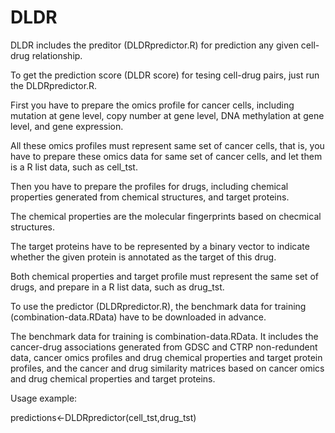 # DLDR
DLDR includes the preditor (DLDRpredictor.R) for prediction any given cell-drug relationship.

To get the prediction score (DLDR score) for tesing cell-drug pairs, just run the DLDRpredictor.R.

First you have to prepare the omics profile for cancer cells, including mutation at gene level, copy number at gene level, DNA methylation at gene level, and gene expression.

All these omics profiles must represent same set of cancer cells, that is, you have to prepare these omics data for same set of cancer cells, and let them is a R list data, such as cell_tst.

Then you have to prepare the profiles for drugs, including chemical properties generated from chemical structures, and target proteins.

The chemical properties are the molecular fingerprints based on checmical structures.

The target proteins have to be represented by a binary vector to indicate whether the given protein is annotated as the target of this drug.

Both chemical properties and target profile must represent the same set of drugs, and prepare in a R list data, such as drug_tst.

To use the predictor (DLDRpredictor.R), the benchmark data for training (combination-data.RData) have to be downloaded in advance. 

The benchmark data for training is combination-data.RData. It includes the cancer-drug associations generated from GDSC and CTRP non-redundent data, cancer omics profiles and drug chemical properties and target protein profiles, and the cancer and drug similarity matrices based on cancer omics and drug chemical properties and target proteins.

Usage example:

predictions<-DLDRpredictor(cell_tst,drug_tst) 




